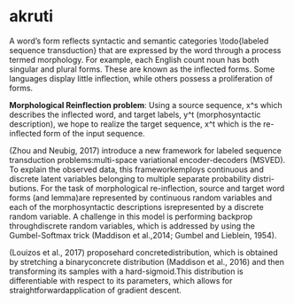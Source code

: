 # akruti

A word’s form reflects syntactic and semantic categories \todo{labeled sequence transduction} that are expressed by the word through a process termed morphology. For example, each English count noun has both singular and plural forms. These are known as the inflected forms. Some languages display little inflection, while others possess a proliferation of forms.

**Morphological Reinflection problem**: Using a source sequence, x^s which describes the inflected word, and target labels, y^t (morphosyntactic description), we hope to realize the target sequence, x^t which is the re-inflected form of the input sequence.

(Zhou and Neubig, 2017) introduce a new framework for labeled sequence transduction problems:multi-space variational encoder-decoders (MSVED). To explain the observed data, this frameworkemploys continuous and discrete latent variables belonging to multiple separate probability distri-butions.  For the task of morphological re-inflection, source and target word forms (and lemma)are represented by continuous random variables and each of the morphosyntactic descriptions isrepresented by a discrete random variable.  A challenge in this model is performing backprop throughdiscrete random variables, which is addressed by using the Gumbel-Softmax trick (Maddison et al.,2014; Gumbel and Lieblein, 1954).

(Louizos et al., 2017) proposehard concretedistribution, which is obtained by stretching a binaryconcrete distribution (Maddison et al., 2016) and then transforming its samples with a hard-sigmoid.This distribution is differentiable with respect to its parameters, which allows for straightforwardapplication of gradient descent. 
